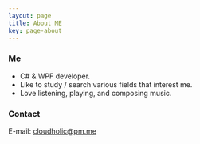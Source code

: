 ```yaml
---
layout: page
title: About ME
key: page-about
---
```


### Me
  - C# & WPF developer.
  - Like to study / search various fields that interest me.
  - Love listening, playing, and composing music.

### Contact

E-mail: cloudholic@pm.me

